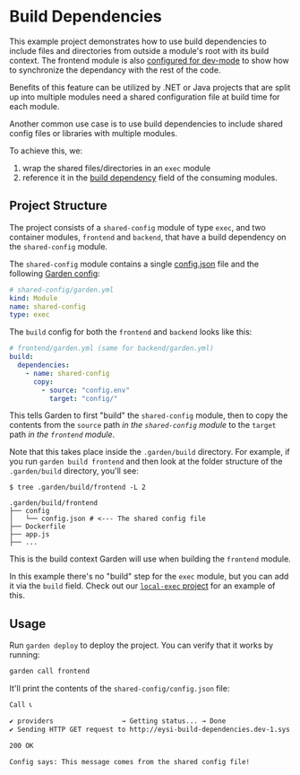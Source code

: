 # Build Dependencies

This example project demonstrates how to use build dependencies to include files and directories from outside a module's root with its build context.
The frontend module is also [configured for dev-mode](frontend/garden.yml#L13-L23) to show how to synchronize the dependancy with the rest of the code.

Benefits of this feature can be utilized by .NET or Java projects that are split up into multiple modules need a shared configuration file at build time for each module.

Another common use case is to use build dependencies to include shared config files or libraries with multiple modules.

To achieve this, we:

1. wrap the shared files/directories in an `exec` module
2. reference it in the [build dependency](https://docs.garden.io/reference/module-types/container#build-dependencies) field of the consuming modules.

## Project Structure

The project consists of a `shared-config` module of type `exec`, and two container modules, `frontend` and `backend`, that have a build dependency on the `shared-config` module.

The `shared-config` module contains a single [config.json](shared-config/config.json) file and the following [Garden config](shared-config/garden.yml):

```yaml
# shared-config/garden.yml
kind: Module
name: shared-config
type: exec
```

The `build` config for both the `frontend` and `backend` looks like this:

```yaml
# frontend/garden.yml (same for backend/garden.yml)
build:
  dependencies:
    - name: shared-config
      copy:
        - source: "config.env"
          target: "config/"
```

This tells Garden to first "build" the `shared-config` module, then to copy the contents from the `source` path *in the `shared-config` module* to the `target` path *in the `frontend` module*.

Note that this takes place inside the `.garden/build` directory. For example, if you run `garden build frontend` and then look at the folder structure of the `.garden/build` directory, you'll see:

```console
$ tree .garden/build/frontend -L 2

.garden/build/frontend
├── config
│   └── config.json # <--- The shared config file
├── Dockerfile
├── app.js
├── ...
```

This is the build context Garden will use when building the `frontend` module.

In this example there's no "build" step for the `exec` module, but you can add it via the `build` field. Check out our [`local-exec` project](../local-exec/backend/garden.yml) for an example of this.

## Usage

Run `garden deploy` to deploy the project. You can verify that it works by running:

```sh
garden call frontend
```

It'll print the contents of the `shared-config/config.json` file:

```sh
Call 📞

✔ providers                 → Getting status... → Done
✔ Sending HTTP GET request to http://eysi-build-dependencies.dev-1.sys.garden/hello-frontend

200 OK

Config says: This message comes from the shared config file!
```
